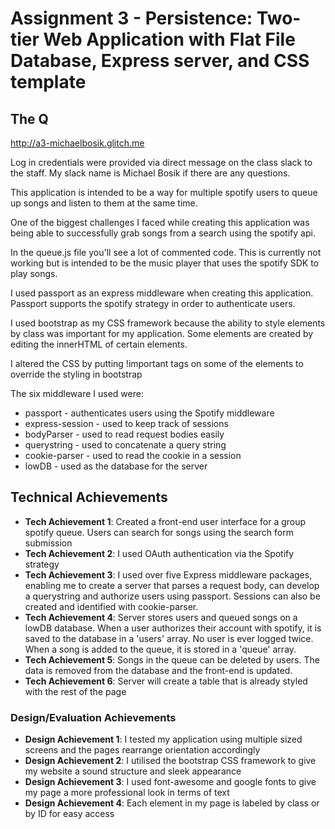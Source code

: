 Assignment 3 - Persistence: Two-tier Web Application with Flat File Database, Express server, and CSS template
===

## The Q

http://a3-michaelbosik.glitch.me

Log in credentials were provided via direct message on the class slack to the staff. My slack name is Michael Bosik if there are any questions.

This application is intended to be a way for multiple spotify users to queue up songs and listen to them at the same time.

One of the biggest challenges I faced while creating this application was being able to successfully grab songs from a search using the spotify api.

In the queue.js file you'll see a lot of commented code. This is currently not working but is intended to be the music player that uses the spotify SDK to play songs.

I used passport as an express middleware when creating this application. Passport supports the spotify strategy in order to authenticate users.

I used bootstrap as my CSS framework because the ability to style elements by class was important for my application. Some elements are created by editing the innerHTML of certain elements.

I altered the CSS by putting !important tags on some of the elements to override the styling in bootstrap

The six middleware I used were:
 - passport - authenticates users using the Spotify middleware
 - express-session - used to keep track of sessions
 - bodyParser - used to read request bodies easily
 - querystring - used to concatenate a query string
 - cookie-parser - used to read the cookie in a session
 - lowDB - used as the database for the server

## Technical Achievements
- **Tech Achievement 1**: Created a front-end user interface
for a group spotify queue. Users can search for songs using the
search form submission
- **Tech Achievement 2**: I used OAuth authentication via the Spotify strategy
- **Tech Achievement 3**: I used over five Express middleware packages, enabling me to create a server that parses a request body, can develop a querystring and authorize users using passport. Sessions can also be created and identified with 
cookie-parser.
- **Tech Achievement 4**: Server stores users and queued songs
on a lowDB database. When a user authorizes their account with
spotify, it is saved to the database in a 'users' array. No user
is ever logged twice. When a song is added to the queue, it is
stored in a 'queue' array.
- **Tech Achievement 5**: Songs in the queue can be deleted by
users. The data is removed from the database and the front-end
is updated.
- **Tech Achievement 6**: Server will create a table that is already styled with the rest of the page

### Design/Evaluation Achievements
- **Design Achievement 1**: I tested my application using multiple
sized screens and the pages rearrange orientation accordingly
- **Design Achievement 2**: I utilised the bootstrap CSS framework
to give my website a sound structure and sleek appearance
- **Design Achievement 3**: I used font-awesome and google fonts to give my page a more professional look in terms of text
- **Design Achievement 4**: Each element in my page is labeled by class or by ID for easy access
